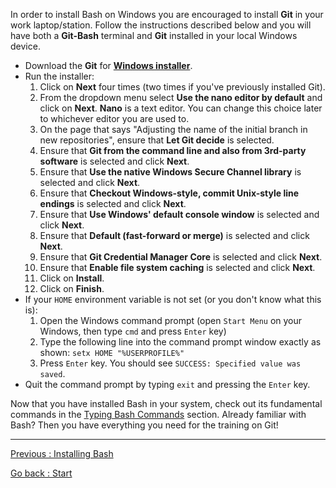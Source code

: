 In order to install Bash on Windows you are encouraged to install **Git** in your work laptop/station. Follow the instructions described below and you will have both a **Git-Bash** terminal and **Git** installed in your local Windows device.

-	Download the **Git** for [**Windows installer**](https://gitforwindows.org/).
-	Run the installer:
    1.	Click on **Next** four times (two times if you've previously installed Git). 
    2.	From the dropdown menu select **Use the nano editor by default** and click on **Next**. **Nano** is a text editor. You can change this choice later to whichever editor you are used to.  
    3.  On the page that says "Adjusting the name of the initial branch in new repositories", ensure that **Let Git decide** is selected.  
    4.	Ensure that **Git from the command line and also from 3rd-party software** is selected and click **Next**.
    5.	Ensure that **Use the native Windows Secure Channel library** is selected and click **Next**.  
    6.	Ensure that **Checkout Windows-style, commit Unix-style line endings** is selected and click **Next**.  
    7.	Ensure that **Use Windows' default console window** is selected and click **Next**.  
    8.  Ensure that **Default (fast-forward or merge)** is selected and click **Next**.  
    9.	Ensure that **Git Credential Manager Core** is selected and click **Next**.   
    10. Ensure that **Enable file system caching** is selected and click **Next**.  
    11.	Click on **Install**.
    12.	Click on **Finish**.
-	If your `HOME` environment variable is not set (or you don't know what this is):
    1.	Open the Windows command prompt (open `Start Menu` on your Windows, then type `cmd` and press `Enter` key)
    2.	Type the following line into the command prompt window exactly as shown: `setx HOME "%USERPROFILE%"`
    3.	Press `Enter` key. You should see `SUCCESS: Specified value was saved`.
-	Quit the command prompt by typing `exit` and pressing the `Enter` key.


Now that you have installed Bash in your system, check out its fundamental commands in the [Typing Bash Commands](Typing-Bash-Commands) section. Already familiar with Bash? Then you have everything you need for the training on Git!


___________________________

[Previous : Installing Bash](01_Install_Bash.md)  

[Go back  : Start](00_Start_Here.md)  
